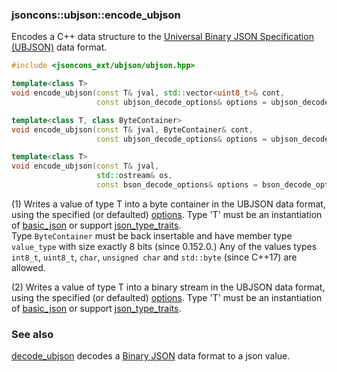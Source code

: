 ### jsoncons::ubjson::encode_ubjson

Encodes a C++ data structure to the [Universal Binary JSON Specification (UBJSON)](http://ubjsonspec.org/) data format.

```cpp
#include <jsoncons_ext/ubjson/ubjson.hpp>

template<class T>
void encode_ubjson(const T& jval, std::vector<uint8_t>& cont,
                   const ubjson_decode_options& options = ubjson_decode_options()); (1) (until 0.152.0)

template<class T, class ByteContainer>
void encode_ubjson(const T& jval, ByteContainer& cont,
                   const ubjson_decode_options& options = ubjson_decode_options()); (1) (since 0.152.0)

template<class T>
void encode_ubjson(const T& jval, 
                   std::ostream& os,
                   const bson_decode_options& options = bson_decode_options()); (2)
```

(1) Writes a value of type T into a byte container in the UBJSON data format, using the specified (or defaulted) [options](ubjson_options.md).
Type 'T' must be an instantiation of [basic_json](../basic_json.md) 
or support [json_type_traits](../json_type_traits.md).  
Type `ByteContainer` must be back insertable and have member type `value_type` with size exactly 8 bits (since 0.152.0.)
Any of the values types `int8_t`, `uint8_t`, `char`, `unsigned char` and `std::byte` (since C++17) are allowed.

(2) Writes a value of type T into a binary stream in the UBJSON data format, using the specified (or defaulted) [options](ubjson_options.md). 
Type 'T' must be an instantiation of [basic_json](../basic_json.md) 
or support [json_type_traits](../json_type_traits.md).

### See also

[decode_ubjson](decode_ubjson) decodes a [Binary JSON](http://ubjsonspec.org/) data format to a json value.

